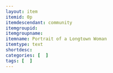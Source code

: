```yaml
---
layout: item
itemid: 0p
itemdescendant: community
itemgroupid: 
itemgroupname:  
itemname: Portrait of a Longtown Woman
itemtype: text
shortdesc: 
categories: [  ]
tags: [  ]
---
```








